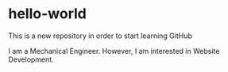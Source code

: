 # hello-world
This is a new repository in order to start learning GitHub

I am a Mechanical Engineer. However, I am interested in Website Development.
